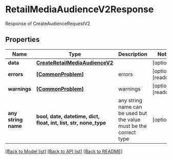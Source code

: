 # RetailMediaAudienceV2Response

Response of CreateAudienceRequestV2

## Properties
Name | Type | Description | Notes
------------ | ------------- | ------------- | -------------
**data** | [**CreateRetailMediaAudienceV2**](CreateRetailMediaAudienceV2.md) |  | [optional] 
**errors** | [**[CommonProblem]**](CommonProblem.md) | errors | [optional] [readonly] 
**warnings** | [**[CommonProblem]**](CommonProblem.md) | warnings | [optional] [readonly] 
**any string name** | **bool, date, datetime, dict, float, int, list, str, none_type** | any string name can be used but the value must be the correct type | [optional]

[[Back to Model list]](../README.md#documentation-for-models) [[Back to API list]](../README.md#documentation-for-api-endpoints) [[Back to README]](../README.md)



